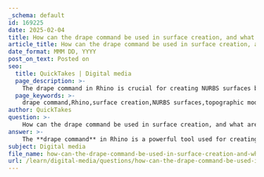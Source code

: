 ```yaml
---
_schema: default
id: 169225
date: 2025-02-04
title: How can the drape command be used in surface creation, and what are its benefits?
article_title: How can the drape command be used in surface creation, and what are its benefits?
date_format: MMM DD, YYYY
post_on_text: Posted on
seo:
  title: QuickTakes | Digital media
  page_description: >-
    The drape command in Rhino is crucial for creating NURBS surfaces by projecting them over curves and geometry, particularly useful in topographic modeling for accurate terrain representation.
  page_keywords: >-
    drape command,Rhino,surface creation,NURBS surfaces,topographic modeling,geometry projection,contour lines,smooth surfaces,GIS data,3D modeling
author: QuickTakes
question: >-
    How can the drape command be used in surface creation, and what are its benefits?
answer: >-
    The **drape command** in Rhino is a powerful tool used for creating NURBS surfaces by projecting a surface over a set of curves or geometry, such as contour lines. This command is particularly useful in topographic modeling and surface creation, as it allows for the generation of smooth surfaces that accurately follow the underlying geometry.\n\n### How the Drape Command Works\nWhen you use the drape command, you can think of it as placing a tablecloth over a table. The command takes a NURBS surface and "drapes" it over the existing geometry, ensuring that the surface conforms to the contours of the underlying shapes. This is especially beneficial when working with terrain data, as it allows for the creation of a surface that represents the topography accurately.\n\n### Benefits of Using the Drape Command\n1. **Accuracy**: The drape command ensures that the created surface adheres closely to the underlying geometry, which is crucial for accurate topographic modeling.\n2. **Smooth Surfaces**: It generates smooth NURBS surfaces, which are preferable in many design applications over meshes, as they can represent complex shapes more effectively.\n3. **Ease of Use**: The command is straightforward to use, making it accessible for users who may not be experts in 3D modeling.\n4. **Integration with GIS Data**: The drape command can be used in conjunction with GIS data, allowing for the effective visualization and manipulation of elevation data and contour lines.\n5. **Flexibility**: Users can easily adjust the parameters of the drape command to achieve the desired surface characteristics, making it a versatile tool in the modeling process.\n\n### Example Usage\nTo use the drape command in Rhino, you would typically follow these steps:\n1. Import your contour lines or other geometry.\n2. Create a new layer for the NURBS surface.\n3. Type the command `drape` or `drap` in the command line.\n4. Select the geometry over which you want to drape the surface.\n5. Adjust any necessary settings and confirm the operation.\n\nThis process results in a NURBS surface that accurately reflects the topography defined by the selected geometry, facilitating further design and analysis work.\n\nIn summary, the drape command is an essential tool in Rhino for surface creation, particularly in the context of topographic modeling, providing accuracy, smoothness, and ease of use.
subject: Digital media
file_name: how-can-the-drape-command-be-used-in-surface-creation-and-what-are-its-benefits.md
url: /learn/digital-media/questions/how-can-the-drape-command-be-used-in-surface-creation-and-what-are-its-benefits
---
```


&nbsp;